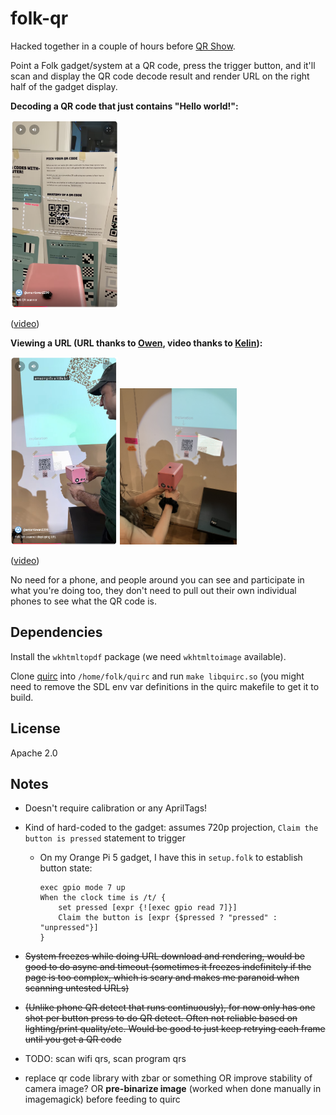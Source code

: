 # folk-qr

Hacked together in a couple of hours before [QR
Show](https://qrshow.nyc).

Point a Folk gadget/system at a QR code, press the trigger button, and
it'll scan and display the QR code decode result and render URL on the
right half of the gadget display.

**Decoding a QR code that just contains "Hello world!":**

<a href="https://youtube.com/shorts/LZnhJCdZSVA"><img
src="doc/video.png" height="300"></a>

([video](https://youtube.com/shorts/LZnhJCdZSVA))

**Viewing a URL (URL thanks to
[Owen](https://owentrueblood.com/experiments/autonomous_response/), video thanks to [Kelin](https://www.carolynzhang.com)):**

<a href="https://youtube.com/shorts/2yj2y554O5g"><img
src="doc/viewing-url.jpg" height="300"></a> <img src="doc/viewing-url-2.jpg" height="250">

([video](https://youtube.com/shorts/2yj2y554O5g))

No need for a phone, and people around you can see and participate in
what you're doing too, they don't need to pull out their own
individual phones to see what the QR code is.



## Dependencies

Install the `wkhtmltopdf` package (we need `wkhtmltoimage` available).

Clone [quirc](https://github.com/dlbeer/quirc) into `/home/folk/quirc`
and run `make libquirc.so` (you might need to remove the SDL env var
definitions in the quirc makefile to get it to build.

## License

Apache 2.0

## Notes

- Doesn't require calibration or any AprilTags!

- Kind of hard-coded to the gadget: assumes 720p projection, `Claim
  the button is pressed` statement to trigger
  - On my Orange Pi 5 gadget, I have this in `setup.folk` to establish
    button state:

        exec gpio mode 7 up
        When the clock time is /t/ {
            set pressed [expr {![exec gpio read 7]}]
            Claim the button is [expr {$pressed ? "pressed" : "unpressed"}]
        }

- ~~System freezes while doing URL download and rendering, would be good
  to do async and timeout (sometimes it freezes indefinitely if the
  page is too complex, which is scary and makes me paranoid when
  scanning untested URLs)~~

- ~~(Unlike phone QR detect that runs continuously), for now only has
  one shot per button press to do QR detect. Often not reliable based
  on lighting/print quality/etc. Would be good to just keep retrying
  each frame until you get a QR code~~

- TODO: scan wifi qrs, scan program qrs

- replace qr code library with zbar or something OR improve stability
  of camera image? OR **pre-binarize image** (worked when done
  manually in imagemagick) before feeding to quirc
